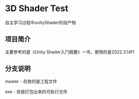 # 3D Shader Test

自主学习过程中unityShader阶段产物

## 项目简介

主要参考的是《Unity Shader入门精要》一书，使用的是2022.3.14f1

## 分支说明

master - 存放的是工程文件

exe - 存放打包出来的可执行文件
